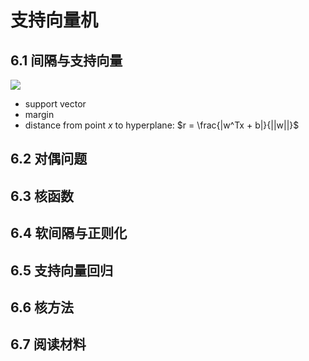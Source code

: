 # 支持向量机

## 6.1 间隔与支持向量
![](0010.png)
- support vector
- margin
- distance from point $x$ to hyperplane: $r = \frac{|w^Tx + b|}{||w||}$
## 6.2 对偶问题

## 6.3 核函数
## 6.4 软间隔与正则化
## 6.5 支持向量回归
## 6.6 核方法
## 6.7 阅读材料
